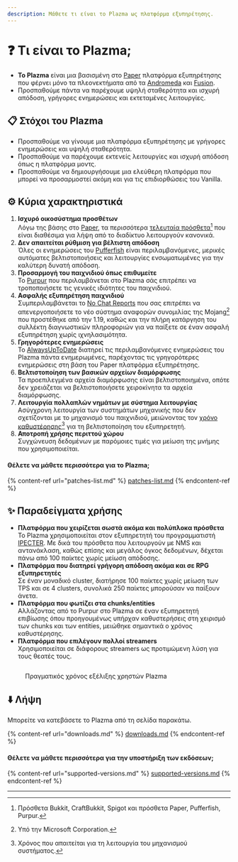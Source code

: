 ```yaml
---
description: Μάθετε τι είναι το Plazma ως πλατφόρμα εξυπηρέτησης.
---
```


# ❓ Τι είναι το Plazma;

- **Το Plazma** είναι μια βασισμένη στο [Paper](https://github.com/PaperMC/Paper) πλατφόρμα εξυπηρέτησης που φέρνει μόνο τα πλεονεκτήματα από τα [Andromeda](https://github.com/EarendelArchived/Andromeda) και [Fusion](https://github.com/RuinedTechnologyUnify/Fusion).
- Προσπαθούμε πάντα να παρέχουμε υψηλή σταθερότητα και ισχυρή απόδοση, γρήγορες ενημερώσεις και εκτεταμένες λειτουργίες.

## 📋 Στόχοι του Plazma <a href="#id-1" id="id-1"></a>

- Προσπαθούμε να γίνουμε μια πλατφόρμα εξυπηρέτησης με γρήγορες ενημερώσεις και υψηλή σταθερότητα.
- Προσπαθούμε να παρέχουμε εκτενείς λειτουργίες και ισχυρή απόδοση όπως η πλατφόρμα μοντς.
- Προσπαθούμε να δημιουργήσουμε μια ελεύθερη πλατφόρμα που μπορεί να προσαρμοστεί ακόμη και για τις επιδιορθώσεις του Vanilla.

## ⚙️ Κύρια χαρακτηριστικά <a href="#id-2" id="id-2"></a>

1. **Ισχυρό οικοσύστημα προσθέτων**\
   Λόγω της βάσης στο [Paper](https://github.com/PaperMC/Paper), τα περισσότερα [τελευταία πρόσθετα](#user-content-fn-1)[^1] που είναι διαθέσιμα για λήψη από το διαδίκτυο λειτουργούν κανονικά.
2. **Δεν απαιτείται ρύθμιση για βέλτιστη απόδοση**\
   Όλες οι ενημερώσεις του [Pufferfish](https://github.com/pufferfish-gg/Pufferfish) είναι περιλαμβανόμενες, μερικές αυτόματες βελτιστοποιήσεις και λειτουργίες ενσωματωμένες για την καλύτερη δυνατή απόδοση.
3. **Προσαρμογή του παιχνιδιού όπως επιθυμείτε**\
   Το [Purpur](https://github.com/PurpurMC/Purpur) που περιλαμβάνεται στο Plazma σάς επιτρέπει να τροποποιήσετε τις γενικές ιδιότητες του παιχνιδιού.
4. **Ασφαλής εξυπηρέτηση παιχνιδιού**\
   Συμπεριλαμβάνεται το [No Chat Reports](https://github.com/Aizistral-Studios/No-Chat-Reports) που σας επιτρέπει να απενεργοποιήσετε το νέο σύστημα αναφορών συνομιλίας της Mojang[^2] που προστέθηκε από την 1.19, καθώς και την πλήρη κατάργηση του συλλέκτη διαγνωστικών πληροφοριών για να παίξετε σε έναν ασφαλή εξυπηρέτηση χωρίς ιχνηλασιμότητα.
5. **Γρηγορότερες ενημερώσεις**\
   Το [AlwaysUpToDate](https://github.com/PlazmaMC/AlwaysUpToDate) διατηρεί τις περιλαμβανόμενες ενημερώσεις του Plazma πάντα ενημερωμένες, παρέχοντας τις γρηγορότερες ενημερώσεις στη βάση του Paper πλατφόρμα εξυπηρέτησης.
6. **Βελτιστοποίηση των βασικών αρχείων διαμόρφωσης**\
   Τα προεπιλεγμένα αρχεία διαμόρφωσης είναι βελτιστοποιημένα, οπότε δεν χρειάζεται να βελτιστοποιήσετε χειροκίνητα τα αρχεία διαμόρφωσης.
7. **Λειτουργία πολλαπλών νημάτων με σύστημα λειτουργίας**\
   Ασύγχρονη λειτουργία των συστημάτων μηχανικής που δεν σχετίζονται με το μηχανισμό του παιχνιδιού, μειώνοντας τον [χρόνο καθυστέρησης](#user-content-fn-4)[^4] για τη βελτιστοποίηση του εξυπηρετητή.
8. **Αποτροπή χρήσης περιττού χώρου**\
   Συγχώνευση δεδομένων με παρόμοιες τιμές για μείωση της μνήμης που χρησιμοποιείται.

#### Θέλετε να μάθετε περισσότερα για το Plazma; <a href="#etc-1" id="etc-1"></a>

{% content-ref url="patches-list.md" %}
[patches-list.md](patches-list.md)
{% endcontent-ref %}

## ✨ Παραδείγματα χρήσης <a href="#id-3" id="id-3"></a>

- **Πλατφόρμα που χειρίζεται σωστά ακόμα και πολύπλοκα πρόσθετα**\
  Το Plazma χρησιμοποιείται στον εξυπηρετητή του προγραμματιστή [IPECTER](https://github.com/IPECTER). Με δικά του πρόσθετα που λειτουργούν με NMS και αντανάκλαση, καθώς επίσης και μεγάλος όγκος δεδομένων, δέχεται πάνω από 100 παίκτες χωρίς μείωση απόδοσης.
- **Πλατφόρμα που διατηρεί γρήγορη απόδοση ακόμα και σε RPG εξυπηρετητές**\
  Σε έναν μοναδικό cluster, διατήρησε 100 παίκτες χωρίς μείωση των TPS και σε 4 clusters, συνολικά 250 παίκτες μπορούσαν να παίξουν άνετα.
- **Πλατφόρμα που φωτίζει στα chunks/entities**\
  Αλλάζοντας από το Purpur στο Plazma σε έναν εξυπηρετητή επιβίωσης όπου προηγουμένως υπήρχαν καθυστερήσεις στη χειρισμό των chunks και των entities, μειώθηκε σημαντικά ο χρόνος καθυστέρησης.
- **Πλατφόρμα που επιλέγουν πολλοί streamers**\
  Χρησιμοποιείται σε διάφορους streamers ως προτιμώμενη λύση για τους θεατές τους.

<figure><img src="https://camo.githubusercontent.com/22acffd515755c2cee2078a7697ff35351c5ec7148eb2806deedbe63df1c4ed7/68747470733a2f2f6273746174732e6f72672f7369676e6174757265732f7365727665722d696d706c656d656e746174696f6e2f506c617a6d612e737667" alt=""><figcaption><p>Πραγματικός χρόνος εξέλιξης χρηστών Plazma</p></figcaption></figure>

## ⬇️ Λήψη

Μπορείτε να κατεβάσετε το Plazma από τη σελίδα παρακάτω.

{% content-ref url="downloads.md" %}
[downloads.md](downloads.md)
{% endcontent-ref %}

#### Θέλετε να μάθετε περισσότερα για την υποστήριξη των εκδόσεων;

{% content-ref url="supported-versions.md" %}
[supported-versions.md](supported-versions.md)
{% endcontent-ref %}

***

[^1]: Πρόσθετα Bukkit, CraftBukkit, Spigot και πρόσθετα Paper, Pufferfish, Purpur.

[^2]: Υπό την Microsoft Corporation.

[^3]: Αν απενεργοποιήσετε το σύστημα αναφορών συνομιλίας, η συνομιλία θα επεξεργάζεται μόνο στον εξυπηρετητή, αποτρέποντας την παρακολούθηση της Mojang στη συνομιλία.

[^4]: Χρόνος που απαιτείται για τη λειτουργία του μηχανισμού συστήματος.

